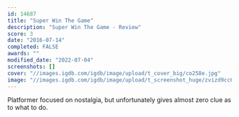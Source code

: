 ```yaml
---
id: 14687
title: "Super Win The Game"
description: "Super Win The Game - Review"
score: 3
date: "2016-07-14"
completed: FALSE
awards: ""
modified_date: "2022-07-04"
screenshots: []
cover: "//images.igdb.com/igdb/image/upload/t_cover_big/co258e.jpg"
image: "//images.igdb.com/igdb/image/upload/t_screenshot_huge/zvizd9cc6gzsdjpimdlx.jpg"
---
```

Platformer focused on nostalgia, but unfortunately gives almost zero clue as to what to do.